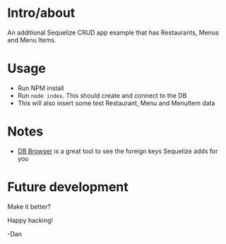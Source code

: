 # Intro/about

An additional Sequelize CRUD app example that has Restaurants, Menus and Menu Items.

# Usage

- Run NPM install
- Run `node index`. This should create and connect to the DB
- This will also insert some test Restaurant, Menu and MenuItem data

# Notes

- [DB Browser](https://sqlitebrowser.org/dl/) is a great tool to see the foreign keys Sequelize adds for you

# Future development

Make it better?

Happy hacking!

-Dan
